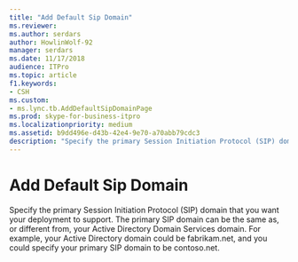 ```yaml
---
title: "Add Default Sip Domain"
ms.reviewer: 
ms.author: serdars
author: HowlinWolf-92
manager: serdars
ms.date: 11/17/2018
audience: ITPro
ms.topic: article
f1.keywords:
- CSH
ms.custom:
- ms.lync.tb.AddDefaultSipDomainPage
ms.prod: skype-for-business-itpro
ms.localizationpriority: medium
ms.assetid: b9dd496e-d43b-42e4-9e70-a70abb79cdc3
description: "Specify the primary Session Initiation Protocol (SIP) domain that you want your deployment to support. The primary SIP domain can be the same as, or different from, your Active Directory Domain Services domain. For example, your Active Directory domain could be fabrikam.net, and you could specify your primary SIP domain to be contoso.net."
---
```


# Add Default Sip Domain
 
Specify the primary Session Initiation Protocol (SIP) domain that you want your deployment to support. The primary SIP domain can be the same as, or different from, your Active Directory Domain Services domain. For example, your Active Directory domain could be fabrikam.net, and you could specify your primary SIP domain to be contoso.net.
  

